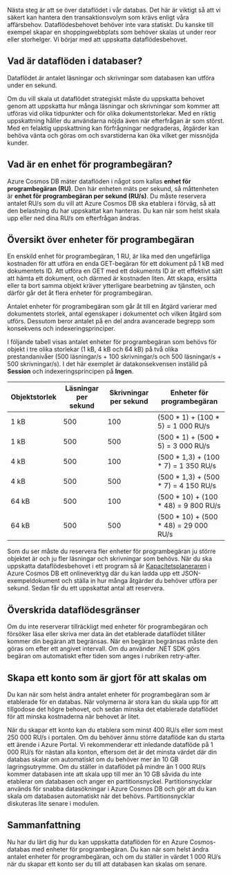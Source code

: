 Nästa steg är att se över dataflödet i vår databas. Det här är viktigt så att vi säkert kan hantera den transaktionsvolym som krävs enligt våra affärsbehov. Dataflödesbehovet behöver inte vara statiskt. Du kanske till exempel skapar en shoppingwebbplats som behöver skalas ut under reor eller storhelger. Vi börjar med att uppskatta dataflödesbehovet.

## <a name="what-is-database-throughput"></a>Vad är dataflöden i databaser? 

Dataflödet är antalet läsningar och skrivningar som databasen kan utföra under en sekund. 

Om du vill skala ut dataflödet strategiskt måste du uppskatta behovet genom att uppskatta hur många läsningar och skrivningar som kommer att utföras vid olika tidpunkter och för olika dokumentstorlekar. Med en riktig uppskattning håller du användarna nöjda även när efterfrågan är som störst. Med en felaktig uppskattning kan förfrågningar nedgraderas, åtgärder kan behöva vänta och göras om och svarstiderna kan öka vilket ger missnöjda kunder.

## <a name="what-is-a-request-unit"></a>Vad är en enhet för programbegäran?

Azure Cosmos DB mäter dataflöden i något som kallas **enhet för programbegäran (RU)**. Den här enheten mäts per sekund, så måttenheten är **enhet för programbegäran per sekund (RU/s)**. Du måste reservera antalet RU/s som du vill att Azure Cosmos DB ska etablera i förväg, så att den belastning du har uppskattat kan hanteras. Du kan när som helst skala upp eller ned dina RU/s om efterfrågan ändras.

## <a name="request-unit-basics"></a>Översikt över enheter för programbegäran

En enskild enhet för programbegäran, 1 RU, är lika med den ungefärliga kostnaden för att utföra en enda GET-begäran för ett dokument på 1 kB med dokumentets ID. Att utföra en GET med ett dokuments ID är ett effektivt sätt att hämta ett dokument, och därmed är kostnaden liten. Att skapa, ersätta eller ta bort samma objekt kräver ytterligare bearbetning av tjänsten, och därför går det åt flera enheter för programbegäran.

Antalet enheter för programbegäran som går åt till en åtgärd varierar med dokumentets storlek, antal egenskaper i dokumentet och vilken åtgärd som utförs. Dessutom beror antalet på en del andra avancerade begrepp som konsekvens och indexeringsprinciper.

I följande tabell visas antalet enheter för programbegäran som behövs för objekt i tre olika storlekar (1 kB, 4 kB och 64 kB) på två olika prestandanivåer (500 läsningar/s + 100 skrivningar/s och 500 läsningar/s + 500 skrivningar/s). I det här exemplet är datakonsekvensen inställd på **Session** och indexeringsprincipen på **Ingen**.

| Objektstorlek | Läsningar per sekund | Skrivningar per sekund | Enheter för programbegäran
| --- | --- | --- | --- |
| 1 kB | 500 | 100 | (500 * 1) + (100 * 5) = 1 000 RU/s
| 1 kB | 500 | 500 | (500 * 1) + (500 * 5) = 3 000 RU/s
| 4 kB | 500 | 100 | (500 * 1,3) + (100 * 7) = 1 350 RU/s
| 4 kB | 500 | 500 | (500 * 1,3) + (500 * 7) = 4 150 RU/s
| 64 kB | 500 | 100 | (500 * 10) + (100 * 48) = 9 800 RU/s
| 64 kB | 500 | 500 | (500 * 10) + (500 * 48) = 29 000 RU/s
 
Som du ser måste du reservera fler enheter för programbegäran ju större objektet är och ju fler läsningar och skrivningar som behövs. När du ska uppskatta dataflödesbehovet i ett program så är [Kapacitetsplaneraren](https://www.documentdb.com/capacityplanner) i Azure Cosmos DB ett onlineverktyg där du kan ladda upp ett JSON-exempeldokument och ställa in hur många åtgärder du behöver utföra per sekund. Sedan får du ett uppskattat antal att reservera.

## <a name="exceeding-throughput-limits"></a>Överskrida dataflödesgränser

Om du inte reserverar tillräckligt med enheter för programbegäran och försöker läsa eller skriva mer data än det etablerade dataflödet tillåter kommer din begäran att begränsas. När en begäran begränsas måste den göras om efter ett angivet intervall. Om du använder .NET SDK görs begäran om automatiskt efter tiden som anges i rubriken retry-after.

## <a name="creating-an-account-built-to-scale"></a>Skapa ett konto som är gjort för att skalas om

Du kan när som helst ändra antalet enheter för programbegäran som är etablerade för en databas. När volymerna är stora kan du skala upp för att tillgodose det högre behovet, och sedan minska det etablerade dataflödet för att minska kostnaderna när behovet är litet.

När du skapar ett konto kan du etablera som minst 400 RU/s eller som mest 250 000 RU/s i portalen. Om du behöver ännu större dataflöde kan du starta ett ärende i Azure Portal. Vi rekommenderar ett inledande dataflöde på 1 000 RU/s för nästan alla konton, eftersom det är det minsta värdet där din databas skalar om automatiskt om du behöver mer än 10 GB lagringsutrymme. Om du ställer in dataflödet på mindre än 1 000 RU/s kommer databasen inte att skala upp till mer än 10 GB såvida du inte etablerar om databasen och anger en partitionsnyckel. Partitionsnycklar används för snabba datasökningar i Azure Cosmos DB och gör att du kan skala om databasen automatiskt när det behövs. Partitionsnycklar diskuteras lite senare i modulen.

## <a name="summary"></a>Sammanfattning

Nu har du lärt dig hur du kan uppskatta dataflöden för en Azure Cosmos-databas med enheter för programbegäran. Du kan när som helst ändra antalet enheter för programbegäran, och om du ställer in värdet 1 000 RU/s när du skapar ett konto ser du till att databasen kan skalas om senare.